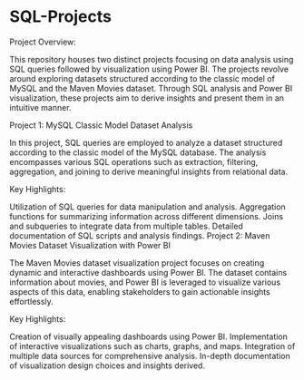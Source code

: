 # SQL-Projects
Project Overview:

This repository houses two distinct projects focusing on data analysis using SQL queries followed by visualization using Power BI. The projects revolve around exploring datasets structured according to the classic model of MySQL and the Maven Movies dataset. Through SQL analysis and Power BI visualization, these projects aim to derive insights and present them in an intuitive manner.

Project 1: MySQL Classic Model Dataset Analysis

In this project, SQL queries are employed to analyze a dataset structured according to the classic model of the MySQL database. The analysis encompasses various SQL operations such as extraction, filtering, aggregation, and joining to derive meaningful insights from relational data.

Key Highlights:

Utilization of SQL queries for data manipulation and analysis.
Aggregation functions for summarizing information across different dimensions.
Joins and subqueries to integrate data from multiple tables.
Detailed documentation of SQL scripts and analysis findings.
Project 2: Maven Movies Dataset Visualization with Power BI

The Maven Movies dataset visualization project focuses on creating dynamic and interactive dashboards using Power BI. The dataset contains information about movies, and Power BI is leveraged to visualize various aspects of this data, enabling stakeholders to gain actionable insights effortlessly.

Key Highlights:

Creation of visually appealing dashboards using Power BI.
Implementation of interactive visualizations such as charts, graphs, and maps.
Integration of multiple data sources for comprehensive analysis.
In-depth documentation of visualization design choices and insights derived.
